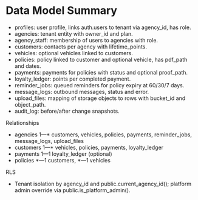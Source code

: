 # Data Model Summary

- profiles: user profile, links auth.users to tenant via agency_id, has role.
- agencies: tenant entity with owner_id and plan.
- agency_staff: membership of users to agencies with role.
- customers: contacts per agency with lifetime_points.
- vehicles: optional vehicles linked to customers.
- policies: policy linked to customer and optional vehicle, has pdf_path and dates.
- payments: payments for policies with status and optional proof_path.
- loyalty_ledger: points per completed payment.
- reminder_jobs: queued reminders for policy expiry at 60/30/7 days.
- message_logs: outbound messages, status and error.
- upload_files: mapping of storage objects to rows with bucket_id and object_path.
- audit_log: before/after change snapshots.

Relationships
- agencies 1—* customers, vehicles, policies, payments, reminder_jobs, message_logs, upload_files
- customers 1—* vehicles, policies, payments, loyalty_ledger
- payments 1—1 loyalty_ledger (optional)
- policies *—1 customers, *—1 vehicles

RLS
- Tenant isolation by agency_id and public.current_agency_id(); platform admin override via public.is_platform_admin().
